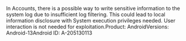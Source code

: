 In Accounts, there is a possible way to write sensitive information to the system log due to insufficient log filtering. This could lead to local information disclosure with System execution privileges needed. User interaction is not needed for exploitation.Product: AndroidVersions: Android-13Android ID: A-205130113